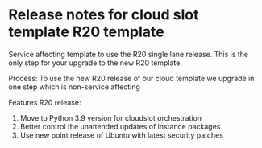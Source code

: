 # Release notes for cloud slot template R20 template

Service affecting template to use the R20 single lane release. This is the only step for your upgrade to the new R20 template.

Process:
To use the new R20 release of our cloud template we upgrade in one step which is non-service affecting

Features R20 release:

1) Move to Python 3.9 version for cloudslot orchestration
2) Better control the unattended updates of instance packages
3) Use new point release of Ubuntu with latest security patches

